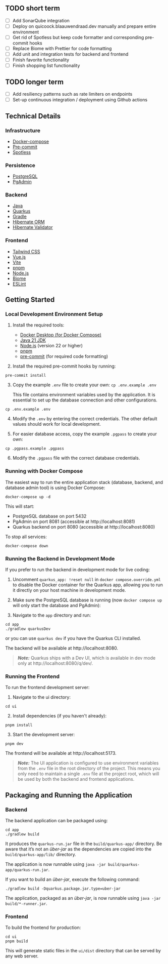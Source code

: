 ## TODO short term

- [ ] Add SonarQube integration
- [ ] Deploy on quicoock.blaauwendraad.dev manually and prepare entire environment
- [ ] Get rid of Spotless but keep code formatter and corresponding pre-commit hooks
- [ ] Replace Biome with Prettier for code formatting
- [ ] Add unit and integration tests for backend and frontend
- [ ] Finish favorite functionality
- [ ] Finish shopping list functionality

## TODO longer term

- [ ] Add resiliency patterns such as rate limiters on endpoints
- [ ] Set-up continuous integration / deployment using Github actions

## Technical Details

### Infrastructure

* [Docker-compose](https://docs.docker.com/compose/)
* [Pre-commit](https://pre-commit.com/)
* [Spotless](https://spotless.dev/)

### Persistence

* [PostgreSQL](https://www.postgresql.org/)
* [PgAdmin](https://www.pgadmin.org/)

### Backend

* [Java](https://www.oracle.com/java/)
* [Quarkus](https://quarkus.io/)
* [Gradle](https://gradle.org/)
* [Hibernate ORM](https://hibernate.org/orm/)
* [Hibernate Validator](https://hibernate.org/validator/)

### Frontend

* [Tailwind CSS](https://tailwindcss.com/)
* [Vue.js](https://vuejs.org/)
* [Vite](https://vitejs.dev/)
* [pnpm](https://pnpm.io/)
* [Node.js](https://nodejs.org/en/)
* [Biome](https://biomejs.dev/)
* [ESLint](https://eslint.org/)

## Getting Started

### Local Development Environment Setup

1. Install the required tools:

    - [Docker Desktop (for Docker Compose)](https://docs.docker.com/get-docker/)
    - [Java 21 JDK](https://www.oracle.com/java/technologies/javase/jdk21-archive-downloads.html)
    - [Node.js](https://nodejs.org/en/download/) (version 22 or higher)
    - [pnpm](https://pnpm.io/installation)
    - [pre-commit](https://pre-commit.com/#install) (for required code formatting)

2. Install the required pre-commit hooks by running:

```shell
pre-commit install
```

3. Copy the example `.env` file to create your own: `cp .env.example .env`

   This file contains environment variables used by the application. It is essential to set up the database connection
   and other configurations.

```shell script
cp .env.example .env
```

4. Modify the `.env` by entering the correct credentials. The other default values should work for local development.

5. For easier database access, copy the example `.pgpass` to create your own:

```shell script
cp .pgpass.example .pgpass
```

6. Modify the `.pgpass` file with the correct database credentials.

### Running with Docker Compose

The easiest way to run the entire application stack (database, backend, and database admin tool) is using Docker
Compose:

```shell script
docker-compose up -d
```

This will start:

- PostgreSQL database on port 5432
- PgAdmin on port 8081 (accessible at http://localhost:8081)
- Quarkus backend on port 8080 (accessible at http://localhost:8080)

To stop all services:

```shell script
docker-compose down
```

### Running the Backend in Development Mode

If you prefer to run the backend in development mode for live coding:

1. Uncomment `quarkus_app: !reset null` in `docker compose.override.yml` to disable the Docker container for the Quarkus
   app, allowing you to run it directly on your host machine in development mode.

2. Make sure the PostgreSQL database is running (now `docker compose up` will only start the database and PgAdmin):

3. Navigate to the `app` directory and run:

```shell script
cd app
./gradlew quarkusDev
```

or you can use `quarkus dev` if you have the Quarkus CLI installed.

The backend will be available at http://localhost:8080.

> **_Note:_**  Quarkus ships with a Dev UI, which is available in dev mode only at http://localhost:8080/q/dev/.

### Running the Frontend

To run the frontend development server:

1. Navigate to the ui directory:

```shell script
cd ui
```

2. Install dependencies (if you haven't already):

```shell script
pnpm install
```

3. Start the development server:

```shell script
pnpm dev
```

The frontend will be available at http://localhost:5173.

> **_Note:_** The UI application is configured to use environment variables from the `.env` file in the root directory
> of the project. This means you only need to maintain a single `.env` file at the project root, which will be used by
> both the backend and frontend applications.

## Packaging and Running the Application

### Backend

The backend application can be packaged using:

```shell script
cd app
./gradlew build
```

It produces the `quarkus-run.jar` file in the `build/quarkus-app/` directory.
Be aware that it’s not an _über-jar_ as the dependencies are copied into the `build/quarkus-app/lib/` directory.

The application is now runnable using `java -jar build/quarkus-app/quarkus-run.jar`.

If you want to build an _über-jar_, execute the following command:

```shell script
./gradlew build -Dquarkus.package.jar.type=uber-jar
```

The application, packaged as an _über-jar_, is now runnable using `java -jar build/*-runner.jar`.

### Frontend

To build the frontend for production:

```shell script
cd ui
pnpm build
```

This will generate static files in the `ui/dist` directory that can be served by any web server.